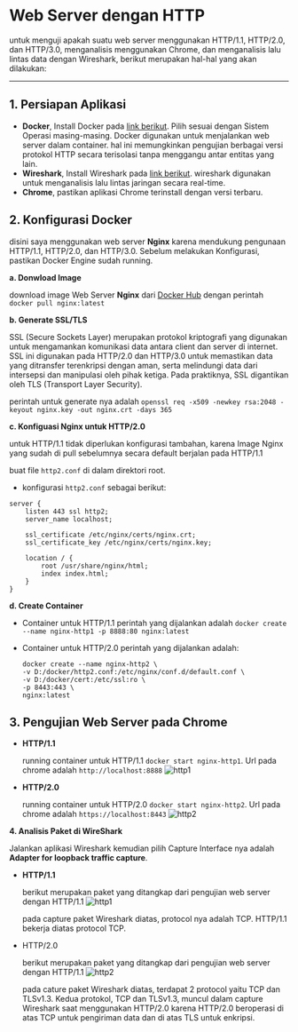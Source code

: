 # Web Server dengan HTTP
untuk menguji apakah suatu web server menggunakan HTTP/1.1, HTTP/2.0, dan HTTP/3.0, menganalisis menggunakan Chrome, dan menganalisis lalu lintas data dengan Wireshark, berikut merupakan hal-hal yang akan dilakukan:

---

## 1. Persiapan Aplikasi

-   **Docker**, Install Docker pada [link berikut](https://www.docker.com/). Pilih sesuai dengan Sistem Operasi masing-masing. Docker digunakan untuk menjalankan web server dalam container. hal ini memungkinkan pengujian berbagai versi protokol HTTP secara terisolasi tanpa menggangu antar entitas yang lain.
-   **Wireshark**, Install Wireshark pada [link berikut](https://www.wireshark.org/). wireshark digunakan untuk menganalisis lalu lintas jaringan secara real-time.
-   **Chrome**, pastikan aplikasi Chrome terinstall dengan versi terbaru.

## 2. Konfigurasi Docker

disini saya menggunakan web server **Nginx** karena mendukung pengunaan HTTP/1.1, HTTP/2.0, dan HTTP/3.0. Sebelum melakukan Konfigurasi, pastikan Docker Engine sudah running.

**a. Donwload Image**

download image Web Server **Nginx** dari [Docker Hub](https://hub.docker.com/_/nginx) dengan perintah `docker pull nginx:latest` 

**b. Generate SSL/TLS**

SSL (Secure Sockets Layer) merupakan protokol kriptografi yang digunakan untuk mengamankan komunikasi data antara client dan server di internet. SSL ini digunakan pada HTTP/2.0 dan HTTP/3.0 untuk memastikan data yang ditransfer terenkripsi dengan aman, serta melindungi data dari intersepsi dan manipulasi oleh pihak ketiga. Pada praktiknya, SSL digantikan oleh TLS (Transport Layer Security).

perintah untuk generate nya adalah `openssl req -x509 -newkey rsa:2048 -keyout nginx.key -out nginx.crt -days 365`

**c. Konfiguasi Nginx untuk HTTP/2.0**

untuk HTTP/1.1 tidak diperlukan konfigurasi tambahan, karena Image Nginx yang sudah di pull sebelumnya secara default berjalan pada HTTP/1.1

buat file `http2.conf`  di dalam direktori root.

-   konfigurasi `http2.conf` sebagai berikut:

```
server {
    listen 443 ssl http2;
    server_name localhost;

    ssl_certificate /etc/nginx/certs/nginx.crt;
    ssl_certificate_key /etc/nginx/certs/nginx.key;

    location / {
        root /usr/share/nginx/html;
        index index.html;
    }
}
```

<!-- -   konfigurasi `http3.conf` sebagai berikut:

```
server {
    listen 443 ssl http2;
    listen 443 quic reuseport;
    listen [::]:443 ssl http2;
    listen [::]:443 quic reuseport;

    server_name localhost;

    ssl_protocols TLSv1.3;
    ssl_certificate /etc/ssl/nginx.crt;
    ssl_certificate_key /etc/ssl/nginx.key;

    http3 on;
    add_header Alt-Svc 'h3=":443"; ma=86400'; # Notify clients about HTTP/3
    add_header X-Content-Type-Options nosniff;

    location / {
        root /usr/share/nginx/html;
        index index.html;
    }
}

``` -->

**d. Create Container**

-   Container untuk HTTP/1.1
    perintah yang dijalankan adalah `docker create --name nginx-http1 -p 8888:80 nginx:latest`

-   Container untuk HTTP/2.0
    perintah yang dijalankan adalah:

    ```
    docker create --name nginx-http2 \
    -v D:/docker/http2.conf:/etc/nginx/conf.d/default.conf \
    -v D:/docker/cert:/etc/ssl:ro \
    -p 8443:443 \
    nginx:latest
    ```

<!-- -   container untuk HTTP/3.0
    perintah yang dijalankan adalah:

    ```
    docker create --name nginx-http3 \
    -v D:/docker/http3.conf:/etc/nginx/conf.d/default.conf \
    -v D:/docker/cert:/etc/ssl:ro \
    -p 443:443 \
    nginx:latest
    ``` -->

## 3. Pengujian Web Server pada Chrome

-   **HTTP/1.1**

    running container untuk HTTP/1.1 `docker start nginx-http1`. Url pada chrome adalah `http://localhost:8888`
    ![http1](./img/http1.1.jpg)

-   **HTTP/2.0**

    running container untuk HTTP/2.0 `docker start nginx-http2`. Url pada chrome adalah `https://localhost:8443`
    ![http2](./img/http2.jpg)

<!-- -   **HTTP/3.0**

    running container untuk HTTP/3.0 `docker start nginx-http3`. Url pada chrome adalah `https://localhost` -->

**4. Analisis Paket di WireShark**

Jalankan aplikasi Wireshark kemudian pilih Capture Interface nya adalah **Adapter for loopback traffic capture**.

-   **HTTP/1.1**

    berikut merupakan paket yang ditangkap dari pengujian web server dengan HTTP/1.1
    ![http1](./img/capture_http1.jpg)

    pada capture paket Wireshark diatas, protocol nya adalah TCP. HTTP/1.1 bekerja diatas protocol TCP.
    

-   HTTP/2.0

    berikut merupakan paket yang ditangkap dari pengujian web server dengan HTTP/1.1
    ![http2](./img/capture_http2.jpg)

    pada cature paket Wireshark diatas, terdapat 2 protocol yaitu TCP dan TLSv1.3. Kedua protokol, TCP dan TLSv1.3, muncul dalam capture Wireshark saat menggunakan HTTP/2.0 karena HTTP/2.0 beroperasi di atas TCP untuk pengiriman data dan di atas TLS untuk enkripsi.









